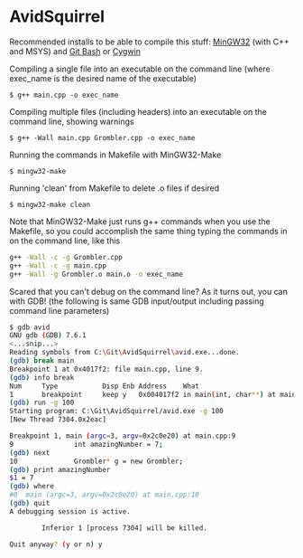 AvidSquirrel
============
Recommended installs to be able to compile this stuff: [MinGW32][MinGW32] (with C++ and MSYS) and [Git Bash][GitBash] or [Cygwin][Cygwin]

Compiling a single file into an executable on the command line (where exec_name is the desired name of the executable)

```$ g++ main.cpp -o exec_name```

Compiling multiple files (including headers) into an executable on the command line, showing warnings

```$ g++ -Wall main.cpp Grombler.cpp -o exec_name```

Running the commands in Makefile with MinGW32-Make

```$ mingw32-make```

Running 'clean' from Makefile to delete .o files if desired

```$ mingw32-make clean```

Note that MinGW32-Make just runs g++ commands when you use the Makefile, so you could accomplish the same thing typing the commands in on the command line, like this

```bash
g++ -Wall -c -g Grombler.cpp
g++ -Wall -c -g main.cpp
g++ -Wall -g Grombler.o main.o -o exec_name
```

Scared that you can't debug on the command line? As it turns out, you can with GDB! (the following is same GDB input/output including passing command line parameters)

```bash
$ gdb avid
GNU gdb (GDB) 7.6.1
<...snip...>
Reading symbols from C:\Git\AvidSquirrel\avid.exe...done.
(gdb) break main
Breakpoint 1 at 0x4017f2: file main.cpp, line 9.
(gdb) info break
Num     Type           Disp Enb Address    What
1       breakpoint     keep y   0x004017f2 in main(int, char**) at main.cpp:9
(gdb) run -g 100
Starting program: C:\Git\AvidSquirrel/avid.exe -g 100
[New Thread 7304.0x2eac]

Breakpoint 1, main (argc=3, argv=0x2c0e20) at main.cpp:9
9               int amazingNumber = 7;
(gdb) next
10              Grombler* g = new Grombler;
(gdb) print amazingNumber
$1 = 7
(gdb) where
#0  main (argc=3, argv=0x2c0e20) at main.cpp:10
(gdb) quit
A debugging session is active.

        Inferior 1 [process 7304] will be killed.

Quit anyway? (y or n) y
```
[MinGW32]: http://www.mingw.org/
[GitBash]: http://git-scm.com/downloads
[Cygwin]: http://www.cygwin.com/